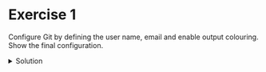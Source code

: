 # Exercise 1
Configure Git by defining the user name, email and enable output colouring. Show the final configuration.

<details>
<summary>  Solution </summary>
    <code>
        ```
        git config --global user.name "Your-Full-Name"
        git config --global user.email "your-email-address"
        git config --global color.ui auto
        git config --list
        ```
    </code>
</details>